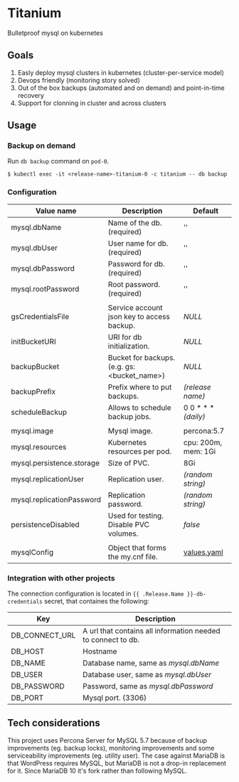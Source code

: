 # Titanium
Bulletproof mysql on kubernetes

## Goals
1. Easly deploy mysql clusters in kubernetes (cluster-per-service model)
2. Devops friendly (monitoring story solved)
3. Out of the box backups (automated and on demand) and point-in-time recovery
4. Support for clonning in cluster and across clusters

## Usage
### Backup on demand
Run `db backup` command on `pod-0`.
```
$ kubectl exec -it <release-name>-titanium-0 -c titanium -- db backup
```
### Configuration
Value name   | Description | Default
--- | --- | ---
mysql.dbName    | Name of the db. (required) | ''
mysql.dbUser    | User name for db. (required) | ''
mysql.dbPassword | Password for db. (required) | ''
mysql.rootPassword | Root password. (required) | ''
 | |
gsCredentialsFile | Service account json key to access backup. | _NULL_
initBucketURI     | URI for db initialization. | _NULL_
backupBucket      | Bucket for backups. (e.g. gs:<bucket\_name>) | _NULL_
backupPrefix      | Prefix where to put backups. | _(release name)_
scheduleBackup    | Allows to schedule backup jobs. | 0 0 * * * _(daily)_
 | |
mysql.image | Mysql image. | percona:5.7
mysql.resources | Kubernetes resources per pod. | cpu: 200m, mem: 1Gi
mysql.persistence.storage | Size of PVC. | 8Gi
mysql.replicationUser | Replication user. | _(random string)_
mysql.replicationPassword | Replication password. | _(random string)_
persistenceDisabled | Used for testing. Disable PVC volumes. | _false_
 | |
mysqlConfig | Object that forms the my.cnf file. | [values.yaml](https://github.com/PressLabs/titanium/blob/master/charts/titanium/values.yaml)

### Integration with other projects
The connection configuration is located in `{{ .Release.Name }}-db-credentials`
secret, that containes the following:

Key | Description
--- | ---
DB\_CONNECT\_URL | A url that contains all information needed to connect to db.
DB\_HOST | Hostname
DB\_NAME | Database name, same as _mysql.dbName_
DB\_USER | Database user, same as _mysql.dbUser_
DB\_PASSWORD | Password, same as _mysql.dbPassword_
DB\_PORT | Mysql port. (3306)


## Tech considerations

This project uses Percona Server for MySQL 5.7 because of backup improvements (eg. backup locks), monitoring improvements and some serviceability improvements (eg. utility user). The case against MariaDB is that WordPress requires MySQL, but MariaDB is not a drop-in replacement for it. Since MariaDB 10 it's fork rather than following MySQL.
